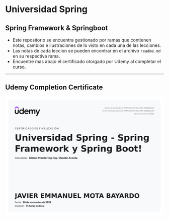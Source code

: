 # Universidad Spring
## Spring Framework & Springboot

- Este repositorio se encuentra gestionado por ramas que contienen notas, cambios e ilustraciones de lo visto en cada una de las lecciones.
- Las notas de cada leccion se pueden encontrar en el archivo `readme.md` en su respectiva rama.
- Encuentre mas abajo el certificado otorgado por Udemy al completar el curso.
___________
## Udemy Completion Certificate

![UC-77d751e2-b011-48eb-a967-212922a9cde4.jpg](Hola-Spring/UC-77d751e2-b011-48eb-a967-212922a9cde4.jpg)
